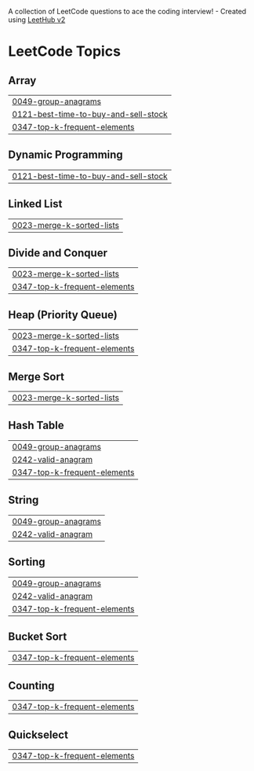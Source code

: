 A collection of LeetCode questions to ace the coding interview! - Created using [LeetHub v2](https://github.com/arunbhardwaj/LeetHub-2.0)
<!---LeetCode Topics Start-->
# LeetCode Topics
## Array
|  |
| ------- |
| [0049-group-anagrams](https://github.com/HHllmn/LeetcodesPython/tree/master/0049-group-anagrams) |
| [0121-best-time-to-buy-and-sell-stock](https://github.com/HHllmn/LeetcodesPython/tree/master/0121-best-time-to-buy-and-sell-stock) |
| [0347-top-k-frequent-elements](https://github.com/HHllmn/LeetcodesPython/tree/master/0347-top-k-frequent-elements) |
## Dynamic Programming
|  |
| ------- |
| [0121-best-time-to-buy-and-sell-stock](https://github.com/HHllmn/LeetcodesPython/tree/master/0121-best-time-to-buy-and-sell-stock) |
## Linked List
|  |
| ------- |
| [0023-merge-k-sorted-lists](https://github.com/HHllmn/LeetcodesPython/tree/master/0023-merge-k-sorted-lists) |
## Divide and Conquer
|  |
| ------- |
| [0023-merge-k-sorted-lists](https://github.com/HHllmn/LeetcodesPython/tree/master/0023-merge-k-sorted-lists) |
| [0347-top-k-frequent-elements](https://github.com/HHllmn/LeetcodesPython/tree/master/0347-top-k-frequent-elements) |
## Heap (Priority Queue)
|  |
| ------- |
| [0023-merge-k-sorted-lists](https://github.com/HHllmn/LeetcodesPython/tree/master/0023-merge-k-sorted-lists) |
| [0347-top-k-frequent-elements](https://github.com/HHllmn/LeetcodesPython/tree/master/0347-top-k-frequent-elements) |
## Merge Sort
|  |
| ------- |
| [0023-merge-k-sorted-lists](https://github.com/HHllmn/LeetcodesPython/tree/master/0023-merge-k-sorted-lists) |
## Hash Table
|  |
| ------- |
| [0049-group-anagrams](https://github.com/HHllmn/LeetcodesPython/tree/master/0049-group-anagrams) |
| [0242-valid-anagram](https://github.com/HHllmn/LeetcodesPython/tree/master/0242-valid-anagram) |
| [0347-top-k-frequent-elements](https://github.com/HHllmn/LeetcodesPython/tree/master/0347-top-k-frequent-elements) |
## String
|  |
| ------- |
| [0049-group-anagrams](https://github.com/HHllmn/LeetcodesPython/tree/master/0049-group-anagrams) |
| [0242-valid-anagram](https://github.com/HHllmn/LeetcodesPython/tree/master/0242-valid-anagram) |
## Sorting
|  |
| ------- |
| [0049-group-anagrams](https://github.com/HHllmn/LeetcodesPython/tree/master/0049-group-anagrams) |
| [0242-valid-anagram](https://github.com/HHllmn/LeetcodesPython/tree/master/0242-valid-anagram) |
| [0347-top-k-frequent-elements](https://github.com/HHllmn/LeetcodesPython/tree/master/0347-top-k-frequent-elements) |
## Bucket Sort
|  |
| ------- |
| [0347-top-k-frequent-elements](https://github.com/HHllmn/LeetcodesPython/tree/master/0347-top-k-frequent-elements) |
## Counting
|  |
| ------- |
| [0347-top-k-frequent-elements](https://github.com/HHllmn/LeetcodesPython/tree/master/0347-top-k-frequent-elements) |
## Quickselect
|  |
| ------- |
| [0347-top-k-frequent-elements](https://github.com/HHllmn/LeetcodesPython/tree/master/0347-top-k-frequent-elements) |
<!---LeetCode Topics End-->